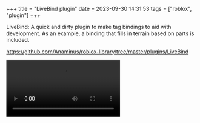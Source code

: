 +++
title = "LiveBind plugin"
date = 2023-09-30 14:31:53
tags = ["roblox", "plugin"]
+++

LiveBind: A quick and dirty plugin to make tag bindings to aid with development.
As an example, a binding that fills in terrain based on parts is included.

https://github.com/Anaminus/roblox-library/tree/master/plugins/LiveBind

![](00.mp4)
